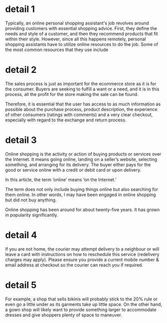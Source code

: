 
 <img src="https://i.ibb.co/KKgMX3G/female-friends-out-shopping-together.jpg" alt="" />
<h1> detail 1 </h1>
<p> Typically, an online personal shopping assistant's job revolves around providing customers with essential shopping advice. First, they define the needs and style of a customer, and then they recommend products that fit within their style. However, since all this happens remotely, personal shopping assistants have to utilize online resources to do the job. Some of the most common resources that they use include </p>
<h1> detail 2 </h1>
<p> The sales process is just as important for the ecommerce store as it is for the consumer. Buyers are seeking to fulfill a want or a need, and it is in this process, all the profit for the store making the sale can be found.

Therefore, it is essential that the user has access to as much information as possible about the purchase process, product description, the experience of other consumers (ratings with comments) and a very clear checkout, especially with regard to the exchange and return process. </p>
<h1> detail 3 </h1>
<p> Online shopping is the activity or action of buying products or services over the Internet. It means going online, landing on a seller’s website, selecting something, and arranging for its delivery. The buyer either pays for the good or service online with a credit or debit card or upon delivery.

In this article, the term ‘online’ means ‘on the Internet.’

The term does not only include buying things online but also searching for them online. In other words, I may have been engaged in online shopping but did not buy anything.

Online shopping has been around for about twenty-five years. It has grown in popularity significantly. </p>
<h1> detail 4 </h1>
<p> If you are not home, the courier may attempt delivery to a neighbour or will leave a card with instructions on how to reschedule this service (redelivery charges may apply). Please ensure you provide a current mobile number & email address at checkout so the courier can reach you if required. </p>
<h1> detail 5 </h1>
<p> For example, a shop that sells bikinis will probably stick to the 20% rule or even go a little under as its garments take up little space. On the other hand, a gown shop will likely want to provide something larger to accommodate dresses and give shoppers plenty of space to maneuver.  </p>


